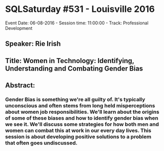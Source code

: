 # SQLSaturday #531 - Louisville 2016
Event Date: 06-08-2016 - Session time: 11:00:00 - Track: Professional Development
## Speaker: Rie Irish
## Title: Women in Technology: Identifying, Understanding and Combating Gender Bias
## Abstract:
### Gender Bias is something we're all guilty of.  It's typically unconscious and often stems from long held misperceptions about women  job responsibilities.  We'll learn about the origins of some of these biases and how to identify gender bias when we see it.  We'll discuss some strategies for how  both men and women can combat this at work  in our every day lives.  This session is about developing positive solutions to a problem that often goes undiscussed. 
